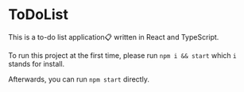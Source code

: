 # ToDoList
This is a to-do list application:clipboard: written in React and TypeScript.

<!-- ![image]() -->

To run this project at the first time, please run `npm i && start` which `i` stands for install.

Afterwards, you can run `npm start` directly.
